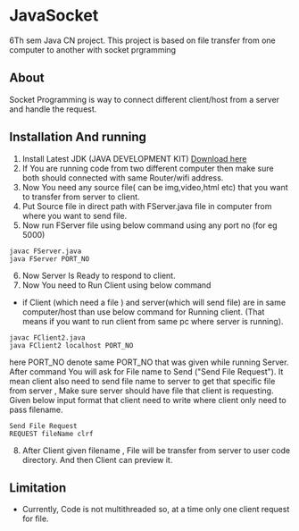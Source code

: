 # JavaSocket
6Th sem Java CN project. This project is based on file transfer from one computer to another with socket prgramming
## About
Socket Programming is way to connect different client/host from a server and handle the request.

## Installation And running
1. Install Latest JDK (JAVA DEVELOPMENT KIT) [Download here](https://www.oracle.com/in/java/technologies/javase-downloads.html)
2. If You are running code from two different computer then make sure both should connected with same Router/wifi address.
3. Now You need any source file( can be img,video,html etc) that you want to transfer from server to client.
4. Put Source file in direct path with FServer.java file in computer from where you want to send file.
5. Now run FServer file using below command using any port no (for eg 5000)
```
javac FServer.java
java FServer PORT_NO
```
6. Now Server Is Ready to respond to client.
7. Now You need to Run Client using below command
- if Client (which need a file ) and server(which will send file) are in same computer/host than use below command for Running client. (That means if you want to run client 
from same pc where server is running).
```
javac FClient2.java
java FClient2 localhost PORT_NO 
```
here PORT_NO denote same PORT_NO that was given while running Server. After command You will ask for File name to Send ("Send File Request"). It mean client also need to send
file name to server to get that specific file from server , Make sure server should have file that client is requesting. Given below input format that client need to write where
client only need to pass filename.
```
Send File Request 
REQUEST fileName clrf
```
8. After Client given filename , File will be transfer from server to user code directory. And then Client can preview it.

## Limitation
- Currently, Code is not multithreaded so, at a time only one client request for file.
